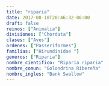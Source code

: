 ```yaml
---
title: "riparia"
date: 2017-08-18T20:46:32-06:00
draft: false
reinos: ["Animalia"]
divisiones: ["Chordata"]
clases: ["Aves"]
ordenes: ["Passeriformes"]
familias: ["Hirundinidae "]
generos: ["Riparia"]
nombre_cientifico: "Riparia riparia"
nombre_comun: "Golondrina Ribereña"
nombre_ingles: "Bank Swallow"
---
```

